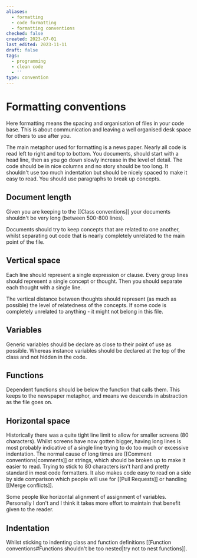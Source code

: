 ```yaml
---
aliases:
  - formatting
  - code formatting
  - formatting conventions
checked: false
created: 2023-07-01
last_edited: 2023-11-11
draft: false
tags:
  - programming
  - clean code
  - ''
type: convention
---
```

# Formatting conventions

Here formatting means the spacing and organisation of files in your code base. This is about communication and leaving a well organised desk space for others to use after you.

The main metaphor used for formatting is a news paper. Nearly all code is read left to right and top to bottom.   You documents, should start with a head line, then as you go down slowly increase in the level of detail. The code should be in nice columns and no story should be too long. It shouldn't use too much indentation but should be nicely spaced to make it easy to read. You should use paragraphs to break up concepts.

## Document length

Given you are keeping to the [[Class conventions]] your documents shouldn't be very long (between 500-800 lines).

Documents should try to keep concepts that are related to one another, whilst separating out code that is nearly completely unrelated to the main point of the file.

## Vertical space

Each line should represent a single expression or clause. Every group lines should  represent a single concept or thought. Then you should separate each thought with a single line.

The vertical distance between thoughts should represent (as much as possible) the level of relatedness of the concepts. If some code is completely unrelated to anything - it might not belong in this file.

## Variables

Generic variables should be declare as close to their point of use as possible. Whereas instance variables should be declared at the top of the class and not hidden in the code.

## Functions

Dependent functions should be below the function that calls them. This keeps to the newspaper metaphor, and means we descends in abstraction as the file goes on.

## Horizontal space

Historically there was a quite tight line limit to allow for smaller screens (80 characters). Whilst screens have now gotten bigger, having long lines is most probably indicative of a single line trying to do too much or excessive indentation. The normal cause of long times are [[Comment conventions|comments]] or strings, which should be broken up to make it easier to read. Trying to stick to 80 characters isn't hard and pretty standard in most code formatters. It also makes code easy to read on a side by side comparison which people will use for [[Pull Requests]] or handling [[Merge conflicts]].

Some people like horizontal alignment of assignment of variables. Personally I don't and I think it takes more effort to maintain that benefit given to the reader.

## Indentation

Whilst sticking to indenting class and function definitions [[Function conventions#Functions shouldn't be too nested|try not to nest functions]].
